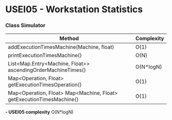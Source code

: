 # USEI05 - Workstation Statistics

### **Class Simulator**

| Method                                                               | Complexity |
|----------------------------------------------------------------------|------------|
| addExecutionTimesMachine(Machine, float)                             | O(1)       |
| printExecutionTimesMachine()                                         | O(N)       |
| List<Map.Entry<Machine, Float>> ascendingOrderMachineTimes()         | O(N*logN)  |
| Map<Operation, Float> getExecutionTimesOperation()                   | O(1)       |
| Map<Operation, Float> Map<Machine, Float> getExecutionTimesMachine() | O(1)       |

**- USEI05 complexity** O(N*logN)
